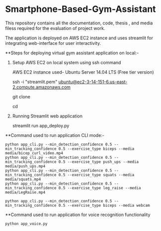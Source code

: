 # Smartphone-Based-Gym-Assistant
This repository contains all the documentation, code, thesis , and media filess required for the evaluation of project work.

The application is deployed on AWS EC2 instance and uses streamlit for integrating web-interface for user interactivity.


**Steps for deploying virtual gym assistant application on local:-

1. Setup AWS EC2 on local system using ssh command

    AWS EC2 instance used- Ubuntu Server 14.04 LTS (Free tier version)

     ssh -i "streamlit.pem" ubuntu@ec2-3-14-151-6.us-east-2.compute.amazonaws.com
    
    
    git clone <repo link>
  
    cd <directory>
  
2. Running Streamlit web application
  
    streamlit run app_deploy.py
  
 
**Command used to run application CLI mode:-
  
    python app_cli.py --min_detection_confidence 0.5 --min_tracking_confidence 0.5 --exercise_type biceps --media media/bicep_curl_video.mp4
    python app_cli.py --min_detection_confidence 0.5 --min_tracking_confidence 0.5 --exercise_type push_ups --media media/push_ups.mp4
    python app_cli.py --min_detection_confidence 0.5 --min_tracking_confidence 0.5 --exercise_type squats --media media/squats.mp4
    python app_cli.py --min_detection_confidence 0.5 --min_tracking_confidence 0.5 --exercise_type leg_raise --media media/LegRaise.mp4

    python app_cli.py --min_detection_confidence 0.5 --min_tracking_confidence 0.5 --exercise_type biceps --media webcam
  

**Command used to run application for voice recognition functionality
  
    python app_voice.py
  
  

